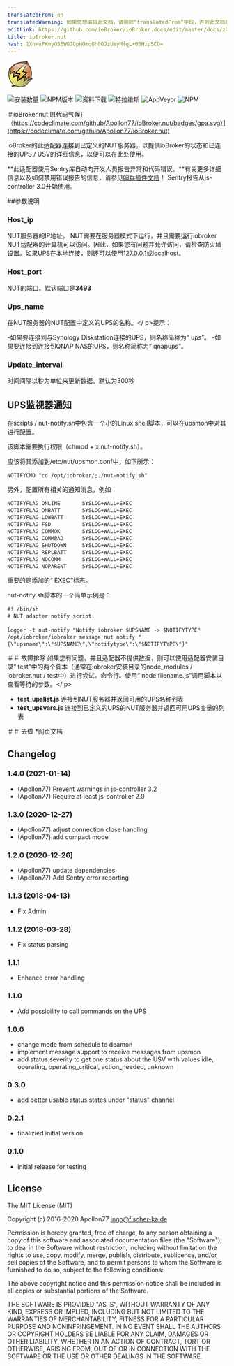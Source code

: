 ```yaml
---
translatedFrom: en
translatedWarning: 如果您想编辑此文档，请删除“translatedFrom”字段，否则此文档将再次自动翻译
editLink: https://github.com/ioBroker/ioBroker.docs/edit/master/docs/zh-cn/adapterref/iobroker.nut/README.md
title: ioBroker.nut
hash: 1XnHuFKmyG55WGJQpHOmqGh0OJzUsyMfqL+05Hzp5CQ=
---
```

![商标](../../../en/adapterref/iobroker.nut/admin/nut.png)

![安装数量](http://iobroker.live/badges/nut-stable.svg)
![NPM版本](http://img.shields.io/npm/v/iobroker.nut.svg)
![资料下载](https://img.shields.io/npm/dm/iobroker.nut.svg)
![特拉维斯](http://img.shields.io/travis/Apollon77/ioBroker.nut/master.svg)
![AppVeyor](https://ci.appveyor.com/api/projects/status/github/Apollon77/ioBroker.nut?branch=master&svg=true)
![NPM](https://nodei.co/npm/iobroker.nut.png?downloads=true)

＃ioBroker.nut
[![代码气候]（https://codeclimate.com/github/Apollon77/ioBroker.nut/badges/gpa.svg）](https://codeclimate.com/github/Apollon77/ioBroker.nut)

ioBroker的此适配器连接到已定义的NUT服务器，以提供ioBroker的状态和已连接的UPS / USV的详细信息，以便可以在此处使用。

**此适配器使用Sentry库自动向开发人员报告异常和代码错误。**有关更多详细信息以及如何禁用错误报告的信息，请参见[哨兵插件文档](https://github.com/ioBroker/plugin-sentry#plugin-sentry)！ Sentry报告从js-controller 3.0开始使用。

##参数说明
### Host_ip
NUT服务器的IP地址。 NUT需要在服务器模式下运行，并且需要运行iobroker NUT适配器的计算机可以访问。因此，如果您有问题并允许访问，请检查防火墙设置。如果UPS在本地连接，则还可以使用127.0.0.1或localhost。

### Host_port
NUT的端口。默认端口是<b>3493</b>

### Ups_name
在NUT服务器的NUT配置中定义的UPS的名称。</ p>提示：

-如果要连接到与Synology Diskstation连接的UPS，则名称简称为“ ups”。
-如果要连接到连接到QNAP NAS的UPS，则名称简称为“ qnapups”。

### Update_interval
时间间隔以秒为单位来更新数据。默认为300秒

## UPS监视器通知
在scripts / nut-notify.sh中包含一个小的Linux shell脚本，可以在upsmon中对其进行配置。

该脚本需要执行权限（chmod + x nut-notify.sh）。

应该将其添加到/etc/nut/upsmon.conf中，如下所示：

```
NOTIFYCMD "cd /opt/iobroker/;./nut-notify.sh"
```

另外，配置所有相关的通知消息，例如：

```
NOTIFYFLAG ONLINE       SYSLOG+WALL+EXEC
NOTIFYFLAG ONBATT       SYSLOG+WALL+EXEC
NOTIFYFLAG LOWBATT      SYSLOG+WALL+EXEC
NOTIFYFLAG FSD          SYSLOG+WALL+EXEC
NOTIFYFLAG COMMOK       SYSLOG+WALL+EXEC
NOTIFYFLAG COMMBAD      SYSLOG+WALL+EXEC
NOTIFYFLAG SHUTDOWN     SYSLOG+WALL+EXEC
NOTIFYFLAG REPLBATT     SYSLOG+WALL+EXEC
NOTIFYFLAG NOCOMM       SYSLOG+WALL+EXEC
NOTIFYFLAG NOPARENT     SYSLOG+WALL+EXEC
```

重要的是添加的“ EXEC”标志。

nut-notify.sh脚本的一个简单示例是：

```
#! /bin/sh
# NUT adapter notify script.

logger -t nut-notify "Notify iobroker $UPSNAME -> $NOTIFYTYPE"
/opt/iobroker/iobroker message nut notify "{\"upsname\":\"$UPSNAME\",\"notifytype\":\"$NOTIFYTYPE\"}"

```

＃＃ 故障排除
如果您有问题，并且适配器不提供数据，则可以使用适配器安装目录“ test”中的两个脚本（通常在iobroker安装目录的node_modules / iobroker.nut / test中）进行尝试。命令行。使用“ node filename.js”调用脚本以查看等待的参数。</ p>

* **test_upslist.js** 连接到NUT服务器并返回可用的UPS名称列表
* **test_upsvars.js** 连接到已定义的UPS的NUT服务器并返回可用UPS变量的列表

＃＃ 去做
*网页文档

## Changelog

### 1.4.0 (2021-01-14)
* (Apollon77) Prevent warnings in js-controller 3.2
* (Apollon77) Require at least js-controller 2.0

### 1.3.0 (2020-12-27)
* (Apollon77) adjust connection close handling
* (Apollon77) add compact mode

### 1.2.0 (2020-12-26)
* (Apollon77) update dependencies
* (Apollon77) Add Sentry error reporting

### 1.1.3 (2018-04-13)
* Fix Admin

### 1.1.2 (2018-03-28)
* Fix status parsing

### 1.1.1
* Enhance error handling

### 1.1.0
* Add possibility to call commands on the UPS

### 1.0.0
* change mode from schedule to deamon
* implement message support to receive messages from upsmon
* add status.severity to get one status about the USV with values idle, operating, operating_critical, action_needed, unknown

### 0.3.0
* add better usable status states under "status" channel

### 0.2.1
* finalizied initial version

### 0.1.0
* initial release for testing

## License

The MIT License (MIT)

Copyright (c) 2016-2020 Apollon77 <ingo@fischer-ka.de>

Permission is hereby granted, free of charge, to any person obtaining a copy
of this software and associated documentation files (the "Software"), to deal
in the Software without restriction, including without limitation the rights
to use, copy, modify, merge, publish, distribute, sublicense, and/or sell
copies of the Software, and to permit persons to whom the Software is
furnished to do so, subject to the following conditions:

The above copyright notice and this permission notice shall be included in all
copies or substantial portions of the Software.

THE SOFTWARE IS PROVIDED "AS IS", WITHOUT WARRANTY OF ANY KIND, EXPRESS OR
IMPLIED, INCLUDING BUT NOT LIMITED TO THE WARRANTIES OF MERCHANTABILITY,
FITNESS FOR A PARTICULAR PURPOSE AND NONINFRINGEMENT. IN NO EVENT SHALL THE
AUTHORS OR COPYRIGHT HOLDERS BE LIABLE FOR ANY CLAIM, DAMAGES OR OTHER
LIABILITY, WHETHER IN AN ACTION OF CONTRACT, TORT OR OTHERWISE, ARISING FROM,
OUT OF OR IN CONNECTION WITH THE SOFTWARE OR THE USE OR OTHER DEALINGS IN THE
SOFTWARE.